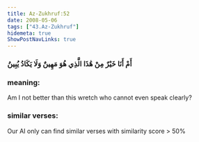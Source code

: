```yaml
---
title: Az-Zukhruf:52
date: 2008-05-06
tags: ["43.Az-Zukhruf"]
hidemeta: true 
ShowPostNavLinks: true 
---
```

### أَمْ أَنَا خَيْرٌ مِنْ هَٰذَا الَّذِي هُوَ مَهِينٌ وَلَا يَكَادُ يُبِينُ
### meaning: 
Am I not better than this wretch who cannot even speak clearly?
### similar verses: 

Our AI only can find similar verses with similarity score > 50% 





